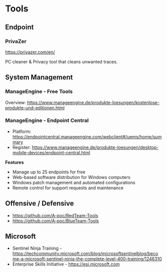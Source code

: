 # Tools
## Endpoint
### PrivaZer
https://privazer.com/en/

PC cleaner & Privacy tool that cleans unwanted traces.



## System Management
### ManageEngine - Free Tools
Overview: https://www.manageengine.de/produkte-loesungen/kostenlose-produkte-und-editionen.html

### ManageEngine - Endpoint Central
- Platform: https://endpointcentral.manageengine.com/webclient#/uems/home/summary
- Register: https://www.manageengine.de/produkte-loesungen/desktop-mobile-devices/endpoint-central.html

**Features**
- Manage up to 25 endpoints for free
- Web-based software distribution for Windows computers
- Windows patch management and automated configurations
- Remote control for support requests and maintenance


## Offensive / Defensive
- https://github.com/A-poc/RedTeam-Tools
- https://github.com/A-poc/BlueTeam-Tools

## Microsoft
- Sentinel Ninja Training - https://techcommunity.microsoft.com/blog/microsoftsentinelblog/become-a-microsoft-sentinel-ninja-the-complete-level-400-training/1246310
- Enterprise Skills Initiative - https://esi.microsoft.com
